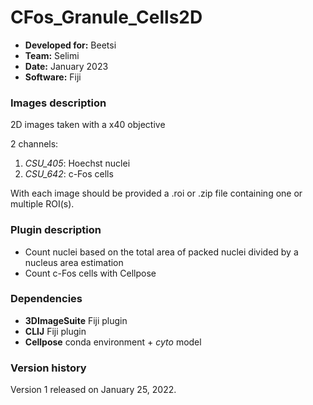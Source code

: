 # CFos_Granule_Cells2D

* **Developed for:** Beetsi
* **Team:** Selimi
* **Date:** January 2023
* **Software:** Fiji

### Images description

2D images taken with a x40 objective

2 channels:
  1. *CSU_405*: Hoechst nuclei
  2. *CSU_642*: c-Fos cells 

With each image should be provided a .roi or .zip file containing one or multiple ROI(s).

### Plugin description

* Count nuclei based on the total area of packed nuclei divided by a nucleus area estimation
* Count c-Fos cells with Cellpose

### Dependencies

* **3DImageSuite** Fiji plugin
* **CLIJ** Fiji plugin
* **Cellpose** conda environment + *cyto* model

### Version history

Version 1 released on January 25, 2022.
